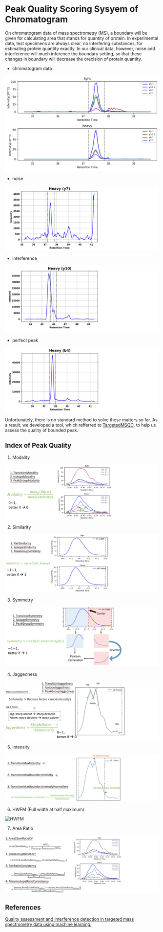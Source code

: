 # Peak Quality Scoring Sysyem of Chromatogram

On chromatogram data of mass spectrometry (MS), a boundary will be given for calculating area that stands for quantity of protein. In experimental data, test specimens are always clear, no interfering substances, for estimating protein quantity exactly. In our clinical data, however, noise and interference will much inference the boundary setting, so that these changes in boundary will decrease the orecision of protein quantity. 

- chromatogram data

![all_chromatogram](./images/all_chromatogram.png)

- noise

![noise](./images/noise.png)

- interference

![inteference](./images/inteference.png)

- perfect peak

![perfect](./images/perfect.png)

Unfortunately, there is no standard method to solve these matters so far. As a result, we developed a tool, which refferred to [TargetedMSQC](https://clinicalproteomicsjournal.biomedcentral.com/articles/10.1186/s12014-018-9209-x), to help us assess the quality of bounded peak.

## Index of Peak Quality 

1. Modality

![modality](./images/modality.png)

2. Similarity

![similarity](./images/similarity.png)

3. Symmetry

![symmetry](./images/symmetry.png)

4. Jaggedness

![jaggedness](./images/jaggedness.png)

5. Intensity

![intensity](./images/intensity.png)

6. HWFM (Full width at half maximum)

![HWFM](./images/HWFM.png)

7. Area Ratio

![area](./images/area.png)

## References

[Quality assessment and interference detection in targeted mass spectrometry data using machine learning.](https://clinicalproteomicsjournal.biomedcentral.com/articles/10.1186/s12014-018-9209-x)